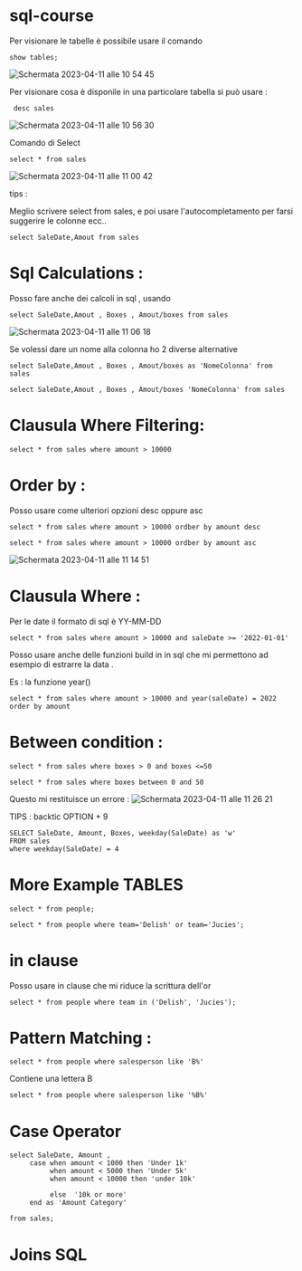 # sql-course


Per visionare le tabelle è possibile usare il comando 

```
show tables;
```
![Schermata 2023-04-11 alle 10 54 45](https://user-images.githubusercontent.com/98833112/231108637-5e59552c-2448-4232-8afa-3181d7da7545.png)



Per visionare cosa è disponile in una particolare tabella si può usare :

```
 desc sales
```

![Schermata 2023-04-11 alle 10 56 30](https://user-images.githubusercontent.com/98833112/231109103-55590566-aa1d-4da3-8087-8291bfc3e4c8.png)



Comando di Select 

```
select * from sales
```
![Schermata 2023-04-11 alle 11 00 42](https://user-images.githubusercontent.com/98833112/231110460-147b3eee-82ce-4468-b260-a990834f9661.png)


tips :

Meglio scrivere select from sales,
e poi usare l'autocompletamento per farsi suggerire le colonne ecc..

```
select SaleDate,Amout from sales

```


# Sql Calculations :

Posso fare anche dei calcoli in sql , usando 

```
select SaleDate,Amout , Boxes , Amout/boxes from sales

```


![Schermata 2023-04-11 alle 11 06 18](https://user-images.githubusercontent.com/98833112/231111854-4a5efb7d-aac5-4808-9f73-80f7ba1219ab.png)


Se volessi dare un nome alla colonna ho 2 diverse alternative 


```
select SaleDate,Amout , Boxes , Amout/boxes as 'NomeColonna' from sales

```


```
select SaleDate,Amout , Boxes , Amout/boxes 'NomeColonna' from sales

```

# Clausula Where  Filtering:


```
select * from sales where amount > 10000

```


# Order by :

Posso usare come ulteriori opzioni desc oppure asc

```
select * from sales where amount > 10000 ordber by amount desc

```

```
select * from sales where amount > 10000 ordber by amount asc

```


![Schermata 2023-04-11 alle 11 14 51](https://user-images.githubusercontent.com/98833112/231114065-aefdf1d4-91fa-4445-bd25-16fbb0f71f70.png)


# Clausula Where :


Per le date il formato di sql è YY-MM-DD

```
select * from sales where amount > 10000 and saleDate >= '2022-01-01'

```

Posso usare anche delle funzioni build in in sql che mi permettono ad esempio di estrarre
la data .

Es : la funzione year()

```
select * from sales where amount > 10000 and year(saleDate) = 2022 order by amount
```


# Between condition :


```
select * from sales where boxes > 0 and boxes <=50

```


```
select * from sales where boxes between 0 and 50
```

Questo mi restituisce un errore :
![Schermata 2023-04-11 alle 11 26 21](https://user-images.githubusercontent.com/98833112/231116813-9cd49ae2-7aee-4c3c-bf04-f45ea6892540.png)



TIPS : backtic OPTION + 9


```
SELECT SaleDate, Amount, Boxes, weekday(SaleDate) as 'w'
FROM sales
where weekday(SaleDate) = 4
```


# More Example TABLES


```
select * from people;

```


```
select * from people where team='Delish' or team='Jucies';

```

# in clause

Posso usare in clause che mi riduce la scrittura dell'or

```
select * from people where team in ('Delish', 'Jucies');

```


# Pattern Matching :


```
select * from people where salesperson like 'B%'

```

Contiene una lettera B


```
select * from people where salesperson like '%B%'

```


# Case Operator 

```
select SaleDate, Amount ,
     case when amount < 1000 then 'Under 1k'
          when amount < 5000 then 'Under 5k'
          when amount < 10000 then 'under 10k'
         
          else  '10k or more'
     end as 'Amount Category'
 
from sales;
```




# Joins SQL 





